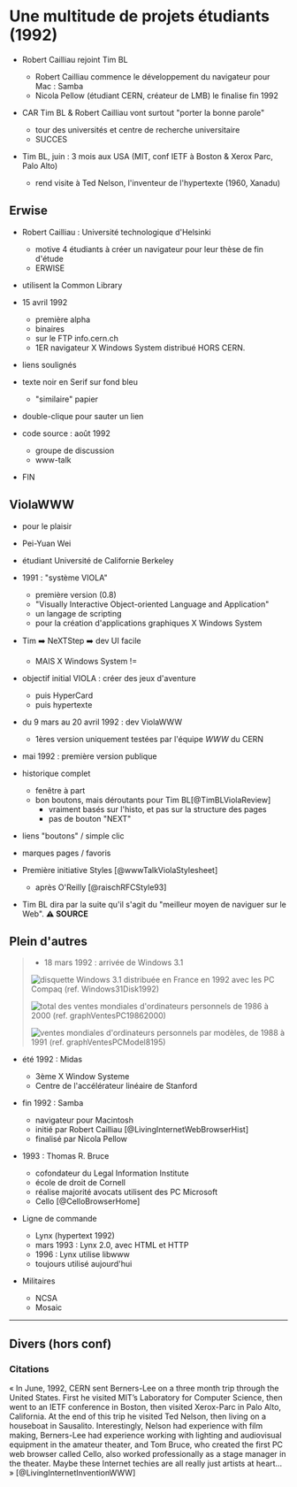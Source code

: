 # Une multitude de projets étudiants (1992)

- Robert Cailliau rejoint Tim BL

  - Robert Cailliau commence le développement du navigateur pour Mac : Samba
  - Nicola Pellow (étudiant CERN, créateur de LMB) le finalise fin 1992

- CAR Tim BL & Robert Cailliau vont surtout "porter la bonne parole"

  - tour des universités et centre de recherche universitaire
  - SUCCES

- Tim BL, juin : 3 mois aux USA (MIT, conf IETF à Boston & Xerox Parc, Palo Alto)
  - rend visite à Ted Nelson, l'inventeur de l'hypertexte (1960, Xanadu)

## Erwise

- Robert Cailliau : Université technologique d'Helsinki

  - motive 4 étudiants à créer un navigateur pour leur thèse de fin d'étude
  - ERWISE

- utilisent la Common Library

- 15 avril 1992

  - première alpha
  - binaires
  - sur le FTP info.cern.ch
  - 1ER navigateur X Windows System distribué HORS CERN.

- liens soulignés
- texte noir en Serif sur fond bleu
  - "similaire" papier
- double-clique pour sauter un lien

- code source : août 1992

  - groupe de discussion
  - www-talk

- FIN

## ViolaWWW

- pour le plaisir
- Pei-Yuan Wei
- étudiant Université de Californie Berkeley

- 1991 : "système VIOLA"

  - première version (0.8)
  - "Visually Interactive Object-oriented Language and Application"
  - un langage de scripting
  - pour la création d'applications graphiques X Windows System

- Tim ➡️ NeXTStep ➡️ dev UI facile

  - MAIS X Windows System !=

- objectif initial VIOLA : créer des jeux d'aventure

  - puis HyperCard
  - puis hypertexte

- du 9 mars au 20 avril 1992 : dev ViolaWWW

  - 1ères version uniquement testées par l'équipe _WWW_ du CERN

- mai 1992 : première version publique

- historique complet
  - fenêtre à part
  - bon boutons, mais déroutants pour Tim BL[@TimBLViolaReview]
    - vraiment basés sur l'histo, et pas sur la structure des pages
    - pas de bouton "NEXT"
- liens "boutons" / simple clic
- marques pages / favoris

- Première initiative Styles [@wwwTalkViolaStylesheet]

  - après O'Reilly [@raischRFCStyle93]

- Tim BL dira par la suite qu'il s'agit du "meilleur moyen de naviguer sur le Web". **⚠️ SOURCE**

## Plein d'autres

> - 18 mars 1992 : arrivée de Windows 3.1
>
> ![disquette Windows 3.1 distribuée en France en 1992 avec les PC Compaq (ref. Windows31Disk1992)](/illustrations/images/third-party/disk-win31-fr.png)
>
> ![total des ventes mondiales d'ordinateurs personnels de 1986 à 2000 (ref. graphVentesPC19862000)](/illustrations/images/history/peripheral-marketshare/graph-ventes-pc-1986-2000.png)
>
> ![ventes mondiales d'ordinateurs personnels par modèles, de 1988 à 1991 (ref. graphVentesPCModel8195)](/illustrations/images/history/peripheral-marketshare/graph-marketshare-pc-1981-1995.png)

- été 1992 : Midas

  - 3ème X Window Systeme
  - Centre de l'accélérateur linéaire de Stanford

- fin 1992 : Samba

  - navigateur pour Macintosh
  - initié par Robert Cailliau [@LivingInternetWebBrowserHist]
  - finalisé par Nicola Pellow

- 1993 : Thomas R. Bruce

  - cofondateur du Legal Information Institute
  - école de droit de Cornell
  - réalise majorité avocats utilisent des PC Microsoft
  - Cello [@CelloBrowserHome]

- Ligne de commande

  - Lynx (hypertext 1992)
  - mars 1993 : Lynx 2.0, avec HTML et HTTP
  - 1996 : Lynx utilise libwww
  - toujours utilisé aujourd'hui

- Militaires
  - NCSA
  - Mosaic

<hr>

## Divers (hors conf)

### Citations

« In June, 1992, CERN sent Berners-Lee on a three month trip through the United States. First he visited MIT’s Laboratory for Computer Science, then went to an IETF conference in Boston, then visited Xerox-Parc in Palo Alto, California. At the end of this trip he visited Ted Nelson, then living on a houseboat in Sausalito. Interestingly, Nelson had experience with film making, Berners-Lee had experience working with lighting and audiovisual equipment in the amateur theater, and Tom Bruce, who created the first PC web browser called Cello, also worked professionally as a stage manager in the theater. Maybe these Internet techies are all really just artists at heart… » [@LivingInternetInventionWWW]
